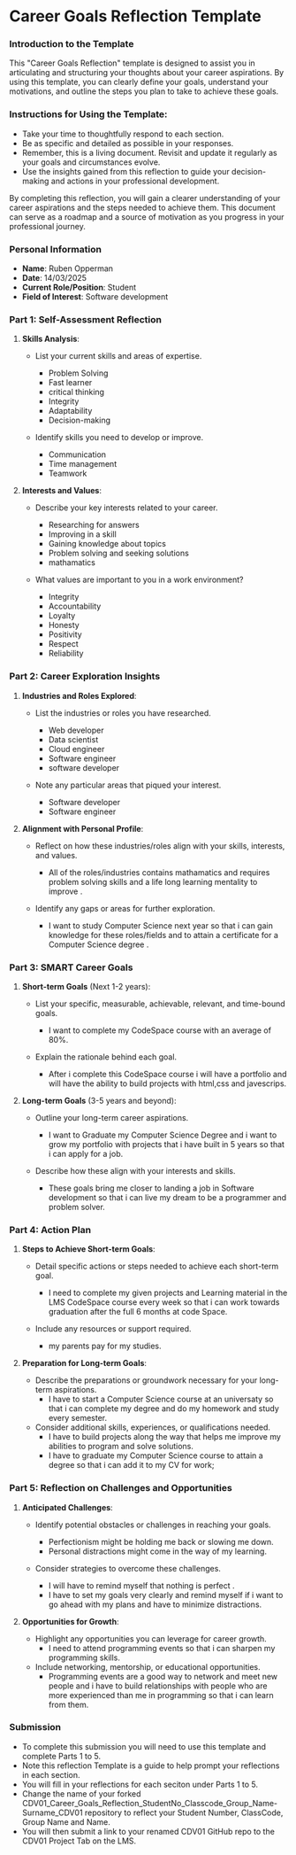 # Career Goals Reflection Template

### Introduction to the Template

This "Career Goals Reflection" template is designed to assist you in articulating and structuring your thoughts about your career aspirations. By using this template, you can clearly define your goals, understand your motivations, and outline the steps you plan to take to achieve these goals.

### Instructions for Using the Template:

- Take your time to thoughtfully respond to each section.
- Be as specific and detailed as possible in your responses.
- Remember, this is a living document. Revisit and update it regularly as your goals and circumstances evolve.
- Use the insights gained from this reflection to guide your decision-making and actions in your professional development.

By completing this reflection, you will gain a clearer understanding of your career aspirations and the steps needed to achieve them. This document can serve as a roadmap and a source of motivation as you progress in your professional journey.

### Personal Information

- **Name**: Ruben Opperman
- **Date**: 14/03/2025
- **Current Role/Position**: Student
- **Field of Interest**: Software development

### Part 1: Self-Assessment Reflection

1. **Skills Analysis**:

   - List your current skills and areas of expertise.

     - Problem Solving
     - Fast learner
     - critical thinking
     - Integrity
     - Adaptability
     - Decision-making

   - Identify skills you need to develop or improve.

     - Communication
     - Time management
     - Teamwork

2. **Interests and Values**:

   - Describe your key interests related to your career.

     - Researching for answers
     - Improving in a skill
     - Gaining knowledge about topics
     - Problem solving and seeking solutions
     - mathamatics

   - What values are important to you in a work environment?
     - Integrity
     - Accountability
     - Loyalty
     - Honesty
     - Positivity
     - Respect
     - Reliability

### Part 2: Career Exploration Insights

1. **Industries and Roles Explored**:

   - List the industries or roles you have researched.

     - Web developer
     - Data scientist
     - Cloud engineer
     - Software engineer
     - software developer

   - Note any particular areas that piqued your interest.
     - Software developer
     - Software engineer

2. **Alignment with Personal Profile**:

   - Reflect on how these industries/roles align with your skills, interests, and values.

     - All of the roles/industries contains mathamatics and requires problem solving skills and a life long learning mentality to improve .

   - Identify any gaps or areas for further exploration.
     - I want to study Computer Science next year so that i can gain knowledge for these roles/fields and to attain a certificate for a Computer Science degree .

### Part 3: SMART Career Goals

1. **Short-term Goals** (Next 1-2 years):

   - List your specific, measurable, achievable, relevant, and time-bound goals.

     - I want to complete my CodeSpace course with an average of 80%.

   - Explain the rationale behind each goal.
     - After i complete this CodeSpace course i will have a portfolio and will have the ability to build projects with html,css and javescrips.

2. **Long-term Goals** (3-5 years and beyond):

   - Outline your long-term career aspirations.

     - I want to Graduate my Computer Science Degree and i want to grow my portfolio with projects that i have built in 5 years so that i can apply for a job.

   - Describe how these align with your interests and skills.
     - These goals bring me closer to landing a job in Software development so that i can live my dream to be a programmer and problem solver.

### Part 4: Action Plan

1. **Steps to Achieve Short-term Goals**:

   - Detail specific actions or steps needed to achieve each short-term goal.

     - I need to complete my given projects and Learning material in the LMS CodeSpace course every week so that i can work towards graduation after the full 6 months at code Space.

   - Include any resources or support required.
     - my parents pay for my studies.

2. **Preparation for Long-term Goals**:

   - Describe the preparations or groundwork necessary for your long-term aspirations.
     - I have to start a Computer Science course at an universaty so that i can complete my degree and do my homework and study every semester.
   - Consider additional skills, experiences, or qualifications needed.
     - I have to build projects along the way that helps me improve my abilities to program and solve solutions.
     - I have to graduate my Computer Science course to attain a degree so that i can add it to my CV for work;

### Part 5: Reflection on Challenges and Opportunities

1. **Anticipated Challenges**:

   - Identify potential obstacles or challenges in reaching your goals.

     - Perfectionism might be holding me back or slowing me down.
     - Personal distractions might come in the way of my learning.

   - Consider strategies to overcome these challenges.
     - I will have to remind myself that nothing is perfect .
     - I have to set my goals very clearly and remind myself if i want to go ahead with my plans and have to minimize distractions.

2. **Opportunities for Growth**:

   - Highlight any opportunities you can leverage for career growth.
     - I need to attend programming events so that i can sharpen my programming skills.
   - Include networking, mentorship, or educational opportunities.
     - Programming events are a good way to network and meet new people and i have to build relationships with people who are more experienced than me in programming so that i can learn from them.

### Submission

- To complete this submission you will need to use this template and complete Parts 1 to 5.
- Note this reflection Template is a guide to help prompt your reflections in each section.
- You will fill in your reflections for each seciton under Parts 1 to 5.
- Change the name of your forked CDV01_Career_Goals_Reflection_StudentNo_Classcode_Group_Name-Surname_CDV01 repository to reflect your Student Number, ClassCode, Group Name and Name.
- You will then submit a link to your renamed CDV01 GitHub repo to the CDV01 Project Tab on the LMS.
